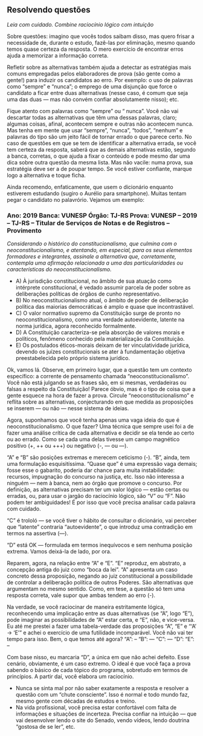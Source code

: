 ## Resolvendo questões
_Leia com cuidado. Combine raciocínio lógico com intuição_

Sobre questões: imagino que vocês todos saibam disso, mas quero frisar a necessidade de, durante o estudo, fazê-las por
eliminação, mesmo quando temos quase certeza da resposta. O mero exercício de encontrar erros ajuda a memorizar a
informação correta.

Refletir sobre as alternativas também ajuda a detectar as estratégias mais comuns empregadas pelos elaboradores de prova
(são gente como a gente!) para induzir os candidatos ao erro. Por exemplo: o uso de palavras como “sempre” e “nunca”; o
emprego de uma disjunção que force o candidato a ficar entre duas alternativas (nesse caso, é comum que seja uma das
duas — mas não convém confiar absolutamente nisso); etc.

Fique atento com palavras como “sempre” ou “ nunca”. Você não vai descartar todas as alternativas que têm uma dessas palavras,
claro; algumas coisas, afinal, acontecem sempre e outras não acontecem nunca. Mas tenha em mente que usar “sempre”, “nunca”,
“todos”, “nenhum” e palavras do tipo são um jeito fácil de tornar errado o que parece certo.
No caso de questões em que se tem de identificar a alternativa errada, se você tem certeza da resposta, saberá que as demais
alternativas estão, segundo a banca, corretas, o que ajuda a fixar o conteúdo e pode mesmo dar uma dica sobre outra
questão da mesma lista. Mas não vacile: numa prova, sua estratégia deve ser a de poupar tempo. Se você estiver confiante,
marque logo a alternativa e toque ficha.

Ainda recomendo, enfaticamente, que usem o dicionário enquanto estiverem estudando (sugiro o Aurélio para
smartphone). Muitas tentam pegar o candidato no palavrório. Vejamos um exemplo:

### Ano: 2019 Banca: VUNESP Órgão: TJ-RS Prova: VUNESP – 2019 – TJ-RS – Titular de Serviços de Notas e de Registros – Provimento

_Considerando o histórico do constitucionalismo, que culmina com o neoconstitucionalismo, e atentando, em especial, para os seus
elementos formadores e integrantes, assinale a alternativa que, corretamente, contempla uma afirmação relacionada a uma das
particularidades ou características do neoconstitucionalismo._


- A) À jurisdição constitucional, no âmbito de sua atuação como intérprete constitucional, é vedado assumir parcela de poder sobre as
deliberações políticas de órgãos de cunho representativo.
- B) No neoconstitucionalismo atual, o âmbito de poder de deliberação política das maiorias democráticas é amplo e quase que
incontrastável.
- C) O valor normativo supremo da Constituição surge de pronto no neoconstitucionalismo, como uma verdade autoevidente, latente
na norma jurídica, agora reconhecido formalmente.
- D) A Constituição caracteriza-se pela absorção de valores morais e políticos, fenômeno conhecido pela materialização da
Constituição.
- E) Os postulados éticos-morais deixam de ter vinculatividade jurídica, devendo os juízes constitucionais se ater à fundamentação
objetiva preestabelecida pelo próprio sistema jurídico.

Ok, vamos lá. Observe, em primeiro lugar, que a questão tem um contexto específico: a corrente de pensamento chamada
“neoconstitucionalismo”. Você não está julgando se as frases são, em si mesmas, verdadeiras ou falsas a respeito da
Constituição! Parece óbvio, mas é o tipo de coisa que a gente esquece na hora de fazer a prova. Circule
“neoconstitucionalismo” e reflita sobre as alternativas, conjecturando em que medida as proposições se inserem — ou não
— nesse sistema de ideias.

Agora, suponhamos que você tenha apenas uma vaga ideia do que é neoconstitucionalismo. O que fazer?
Uma técnica que sempre usei foi a de fazer uma análise crítica de cada alternativa e decidir se ela tende ao certo ou ao
errado. Como se cada uma delas tivesse um campo magnético positivo (+, ++ ou +++) ou negativo (-, — ou —).

“A” e “B” são posições extremas e merecem ceticismo (-). “B”, ainda, tem uma formulação esquisitíssima. “Quase que” é
uma expressão vaga demais; fosse esse o gabarito, poderia dar chance para muita instabilidade: recursos, impugnação do
concurso na justiça, etc. Isso não interessa a ninguém — nem à banca, nem ao órgão que promove o concurso.
Por definição, as alternativas precisam ter um valor lógico — estão certas ou erradas, ou, para usar o jargão do raciocínio lógico,
são “V” ou “F”. Não podem ter ambiguidades! É por isso que você precisa analisar cada palavra com cuidado.

“C” é trololó — se você tiver o hábito de consultar o dicionário, vai perceber que “latente” contraria “autoevidente”, o que
introduz uma contradição em termos na assertiva (—).

“D” está OK — formulada em termos inequívocos e sem nenhuma posição extrema. Vamos deixá-la de lado, por ora.

Reparem, agora, na relação entre “A” e “E”. “E” reproduz, em abstrato, a concepção antiga do juiz como “boca da lei”. “A”
apresenta um caso concreto dessa proposição, negando ao juiz constitucional a possibilidade de controlar a deliberação
política de outros Poderes. São alternativas que argumentam no mesmo sentido. Como, em tese, a questão só tem uma
resposta correta, vale supor que ambas tendem ao erro (-).

Na verdade, se você raciocinar de maneira estritamente lógica, reconhecendo uma implicação entre as duas alternativas (se
“A”, logo “E”), pode imaginar as possibilidades de “A” estar certa, e “E”, não, e vice-versa. Eu até me prestei a fazer uma
tabela-verdade das proposições “A”, “E” e “‘A’ → ‘E’” e achei o exercício de uma futilidade incomparável. Você não vai ter
tempo para isso.
Bem, o que temos até agora?
“A”: –
“B”: —
“C”: —
“D”:
“E”: –

Com base nisso, eu marcaria “D”, a única em que não achei defeito.
Esse cenário, obviamente, é um caso extremo. O ideal é que você faça a prova sabendo o básico de cada tópico do programa,
sobretudo em termos de princípios. A partir daí, você elabora um raciocínio.

- Nunca se sinta mal por não saber exatamente a resposta e resolver a questão com um “chute consciente”. Isso é normal e todo
mundo faz, mesmo gente com décadas de estudos e treino.
- Na vida profissional, você precisa estar confortável com falta de
informações e situações de incerteza. Precisa confiar na intuição — que vai desenvolver lendo o site do Senado, vendo vídeos, lendo
doutrina “gostosa de se ler”, etc.